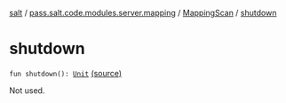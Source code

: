[salt](../../index.md) / [pass.salt.code.modules.server.mapping](../index.md) / [MappingScan](index.md) / [shutdown](./shutdown.md)

# shutdown

`fun shutdown(): `[`Unit`](https://kotlinlang.org/api/latest/jvm/stdlib/kotlin/-unit/index.html) [(source)](https://github.com/kurbaniec-tgm/salt/tree/master/code/modules/server/mapping/MappingScan.kt#L49)

Not used.


